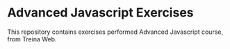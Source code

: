 # Advanced Javascript Exercises
This repository contains exercises performed Advanced Javascript course, from Treina Web.
